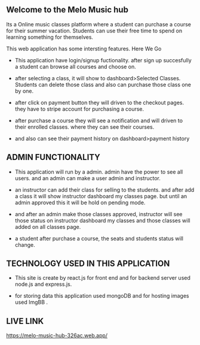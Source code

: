 ## Welcome to the Melo Music hub

Its a Online music classes platform where a student can purchase a course for their summer vacation. Students can use their free time to spend on learning something for themselves.

This web application has some intersting features. Here We Go

- This application have login/signup fuctionality. after sign up succesfully a student can browse all courses and choose on.

- after selecting a class, it will show to dashboard>Selected Classes. Students can delete those class and also can purchase those class one by one.

- after click on payment button they will driven to the checkout pages. they have to stripe account for purchasing a course.

- after purchase a course they will see a notification and will driven to their enrolled classes. where they can see their courses.

- and also can see their payment history on dashboard>payment history

## ADMIN FUNCTIONALITY

- This application will run by a admin. admin have the power to see all users. and an admin can make a user admin and instructor.

- an instructor can add their class for selling to the students. and after add a class it will show instructor dashboard my classes page. but until an admin approved this it will be hold on pending mode.

- and after an admin make those classes approved, instructor will see those status on instructor dashboard my classes and those classes will added on all classes page.

- a student after purchase a course, the seats and students status will change.

## TECHNOLOGY USED IN THIS APPLICATION

- This site is create by react.js for front end and for backend server used node.js and express.js.

- for storing data this application used mongoDB and for hosting images used ImgBB .

## LIVE LINK

https://melo-music-hub-326ac.web.app/
